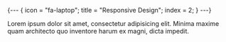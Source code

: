 {---
{ 
  icon = "fa-laptop";
  title = "Responsive Design";
  index = 2;
}
---}

Lorem ipsum dolor sit amet, consectetur adipisicing elit. Minima maxime quam architecto quo inventore harum ex magni, dicta impedit.
